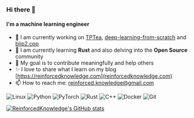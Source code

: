### Hi there 👋

#### I'm a machine learning engineer

- 🔭 I am currently working on [TPTea](https://github.com/ReinforcedKnowledge/TPTea), [deep-learning-from-scratch](https://github.com/ReinforcedKnowledge/deep-learning-from-scratch) and [blip2.cpp](https://github.com/ReinforcedKnowledge/blip2.cpp)
- 🌱 I am currently learning **Rust** and also delving into the **Open Source** community
- 🎯 My goal is to contribute meaningfully and help others
- ✨ I love to share what I learn on my blog [https://reinforcedknowledge.com](reinforcedknowledge.com)
- 📫 How to reach me: reinforced.knowledge@gmail.com

![Linux](https://img.shields.io/badge/Linux-%23212024?style=for-the-badge&logo=linux)
![Python](https://img.shields.io/badge/Python-%23e7e7e7?style=for-the-badge&logo=python)
![PyTorch](https://img.shields.io/badge/Pytorch-%23effe01?style=for-the-badge&logo=pytorch)
![Rust](https://img.shields.io/badge/Rust-%23de2e70?style=for-the-badge&logo=rust)
![C++](https://img.shields.io/badge/C%2B%2B-%23a2fffe?style=for-the-badge&logo=cplusplus)
![Docker](https://img.shields.io/badge/Docker-%23450b52?style=for-the-badge&logo=docker)
![Git](https://img.shields.io/badge/Git-%23d1e7e8?style=for-the-badge&logo=git)

[![ReinforcedKnowledge's GitHub stats](https://github-readme-stats.vercel.app/api?username=ReinforcedKnowledge&show_icons=true&bg_color=212024&title_color=a2fffe&text_color=e7e7e7&icon_color=de2e70&border_color=212024&border_radius=2.85)](https://github.com/ReinforcedKnowledge/github-readme-stats)
